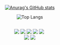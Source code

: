 <div align=center>
  
  [![Anurag's GitHub stats](https://github-readme-stats.vercel.app/api?username=kjh9852)](https://github.com/kjh9852/github-readme-stats)

  ![Top Langs](https://github-readme-stats.vercel.app/api/top-langs/?username=kjh9852&layout=compact)
  
</div>
  <br/>
  
<div  align=center><img src="https://img.shields.io/badge/HTML5-E34F26?style=for-the-badge&logo=html5&logoColor=white"/> <img src=https://img.shields.io/badge/CSS3-1572B6?style=for-the-badge&logo=css3&logoColor=white />
<img src="https://img.shields.io/badge/React-20232A?style=for-the-badge&logo=react&logoColor=61DAFB"/> <img src=https://img.shields.io/badge/Next.js-000?logo=nextdotjs&logoColor=fff&style=for-the-badge /> <img src=https://img.shields.io/badge/JavaScript-F7DF1E?style=for-the-badge&logo=JavaScript&logoColor=white/> <img scr="https://img.shields.io/badge/blender-%23F5792A.svg?style=for-the-badge&logo=blender&logoColor=white"/>
  <div  align=center><img src="https://img.shields.io/badge/Adobe%20Photoshop-31A8FF?style=for-the-badge&logo=Adobe%20Photoshop&logoColor=black"/> <img src=https://img.shields.io/badge/Adobe%20Illustrator-FF9A00?style=for-the-badge&logo=adobe%20illustrator&logoColor=white/>
</div> </div>



